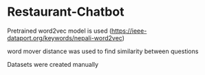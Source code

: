 # Restaurant-Chatbot

Pretrained word2vec model is used (https://ieee-dataport.org/keywords/nepali-word2vec)

word mover distance was used to find similarity between questions

Datasets were created manually 
